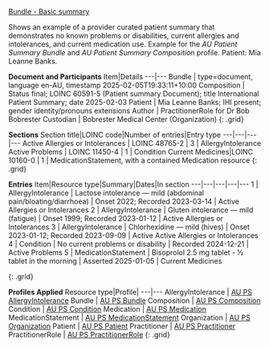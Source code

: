 [Bundle - Basic summary](Bundle-aups-basicsummary.html)

Shows an example of a provider curated patient summary that demonstrates no known problems or disabilities, current allergies and intolerances, and current medication use. Example for the *AU Patient Summary Bundle* and *AU Patient Summary Composition* profile. Patient: Mia Leanne Banks.

**Document and Participants**
Item|Details
---|---
Bundle | type=document, language en-AU, timestamp 2025-02-05T19:33:11+10:00
Composition | Status final; LOINC 60591-5 (Patient summary Document); title International Patient Summary; date 2025-02-03
Patient | Mia Leanne Banks; IHI present; gender identity/pronouns extensions
Author | PractitionerRole for Dr Bob Bobrester
Custodian | Bobrester Medical Center (Organization)
{: .grid}

**Sections**
Section title|LOINC code|Number of entries|Entry type
---|---|---|---
Active Allergies or Intolerances | LOINC 48765-2 | 3 | AllergyIntolerance
Active Problems | LOINC 11450-4 | 1 | Condition
Current Medicines|LOINC 10160-0 | 1 | MedicationStatement, with a contained Medication resource
{: .grid}

**Entries**
Item|Resource type|Summary|Dates|In section
---|---|---|---|---
1 | AllergyIntolerance | Lactose intolerance — mild (abdominal pain/bloating/diarrhoea) | Onset 2022; Recorded 2023-03-14 | Active Allergies or Intolerances
2 | AllergyIntolerance | Gluten intolerance — mild (fatigue) | Onset 1999; Recorded 2023-01-12 | Active Allergies or Intolerances
3 | AllergyIntolerance | Chlorhexidine — mild (hives) | Onset 2023-01-12; Recorded 2023-09-09 | Active Active Allergies or Intolerances
4 | Condition | No current problems or disability | Recorded 2024-12-21 | Active Problems
5 | MedicationStatement | Bisoprolol 2.5 mg tablet - ½ tablet in the morning | Asserted 2025-01-05 | Current Medicines


{: .grid}

**Profiles Applied**
Resource type|Profile|
---|---
AllergyIntolerance | [AU PS AllergyIntolerance](StructureDefinition-au-ps-allergyintolerance.html)
Bundle | [AU PS Bundle](StructureDefinition-au-ps-bundle.html)
Composition | [AU PS Composition](StructureDefinition-au-ps-composition.html)
Condition | [AU PS Condition](StructureDefinition-au-ps-condition.html)
Medication | [AU PS Medication](StructureDefinition-au-ps-medication.html)
MedicationStatement | [AU PS MedicationStatement](StructureDefinition-au-ps-medicationstatement.html)
Organization | [AU PS Organization](StructureDefinition-au-ps-organization.html)
Patient | [AU PS Patient](StructureDefinition-au-ps-patient.html)
Practitioner | [AU PS Practitioner](StructureDefinition-au-ps-practitioner.html)
PractitionerRole | [AU PS PractitionerRole](StructureDefinition-au-ps-practitionerrole.html)
{: .grid}